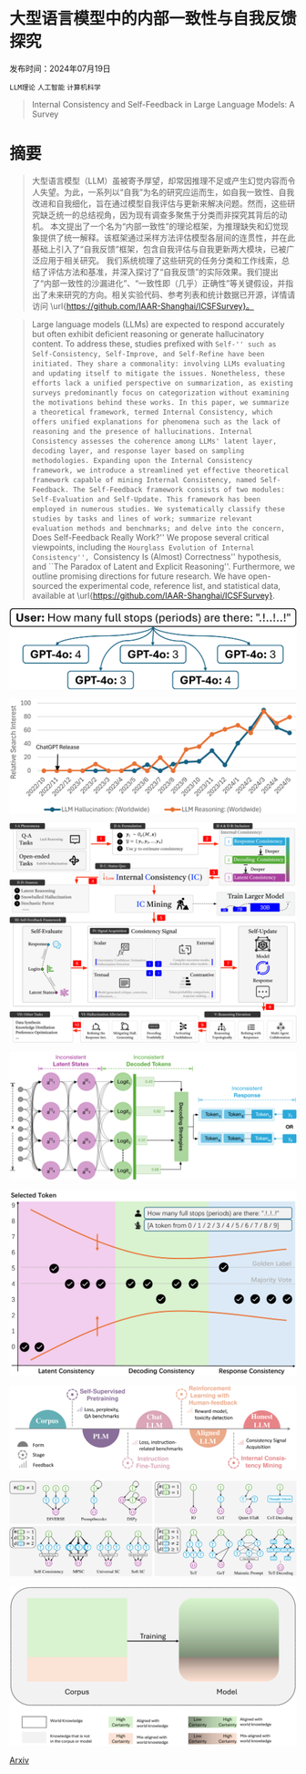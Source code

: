 # 大型语言模型中的内部一致性与自我反馈探究

发布时间：2024年07月19日

`LLM理论` `人工智能` `计算机科学`

> Internal Consistency and Self-Feedback in Large Language Models: A Survey

# 摘要

> 大型语言模型（LLM）虽被寄予厚望，却常因推理不足或产生幻觉内容而令人失望。为此，一系列以“自我”为名的研究应运而生，如自我一致性、自我改进和自我细化，旨在通过模型自我评估与更新来解决问题。然而，这些研究缺乏统一的总结视角，因为现有调查多聚焦于分类而非探究其背后的动机。  本文提出了一个名为“内部一致性”的理论框架，为推理缺失和幻觉现象提供了统一解释。该框架通过采样方法评估模型各层间的连贯性，并在此基础上引入了“自我反馈”框架，包含自我评估与自我更新两大模块，已被广泛应用于相关研究。  我们系统梳理了这些研究的任务分类和工作线索，总结了评估方法和基准，并深入探讨了“自我反馈”的实际效果。我们提出了“内部一致性的沙漏进化”、“一致性即（几乎）正确性”等关键假设，并指出了未来研究的方向。相关实验代码、参考列表和统计数据已开源，详情请访问 \url{https://github.com/IAAR-Shanghai/ICSFSurvey}。

> Large language models (LLMs) are expected to respond accurately but often exhibit deficient reasoning or generate hallucinatory content. To address these, studies prefixed with ``Self-'' such as Self-Consistency, Self-Improve, and Self-Refine have been initiated. They share a commonality: involving LLMs evaluating and updating itself to mitigate the issues. Nonetheless, these efforts lack a unified perspective on summarization, as existing surveys predominantly focus on categorization without examining the motivations behind these works.
  In this paper, we summarize a theoretical framework, termed Internal Consistency, which offers unified explanations for phenomena such as the lack of reasoning and the presence of hallucinations. Internal Consistency assesses the coherence among LLMs' latent layer, decoding layer, and response layer based on sampling methodologies. Expanding upon the Internal Consistency framework, we introduce a streamlined yet effective theoretical framework capable of mining Internal Consistency, named Self-Feedback. The Self-Feedback framework consists of two modules: Self-Evaluation and Self-Update. This framework has been employed in numerous studies.
  We systematically classify these studies by tasks and lines of work; summarize relevant evaluation methods and benchmarks; and delve into the concern, ``Does Self-Feedback Really Work?'' We propose several critical viewpoints, including the ``Hourglass Evolution of Internal Consistency'', ``Consistency Is (Almost) Correctness'' hypothesis, and ``The Paradox of Latent and Explicit Reasoning''. Furthermore, we outline promising directions for future research. We have open-sourced the experimental code, reference list, and statistical data, available at \url{https://github.com/IAAR-Shanghai/ICSFSurvey}.

![大型语言模型中的内部一致性与自我反馈探究](../../../paper_images/2407.14507/x1.png)

![大型语言模型中的内部一致性与自我反馈探究](../../../paper_images/2407.14507/x2.png)

![大型语言模型中的内部一致性与自我反馈探究](../../../paper_images/2407.14507/x3.png)

![大型语言模型中的内部一致性与自我反馈探究](../../../paper_images/2407.14507/x4.png)

![大型语言模型中的内部一致性与自我反馈探究](../../../paper_images/2407.14507/x5.png)

![大型语言模型中的内部一致性与自我反馈探究](../../../paper_images/2407.14507/x6.png)

![大型语言模型中的内部一致性与自我反馈探究](../../../paper_images/2407.14507/x7.png)

![大型语言模型中的内部一致性与自我反馈探究](../../../paper_images/2407.14507/x8.png)

[Arxiv](https://arxiv.org/abs/2407.14507)